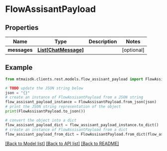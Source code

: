 # FlowAssisantPayload


## Properties

Name | Type | Description | Notes
------------ | ------------- | ------------- | -------------
**messages** | [**List[ChatMessage]**](ChatMessage.md) |  | [optional] 

## Example

```python
from mtmaisdk.clients.rest.models.flow_assisant_payload import FlowAssisantPayload

# TODO update the JSON string below
json = "{}"
# create an instance of FlowAssisantPayload from a JSON string
flow_assisant_payload_instance = FlowAssisantPayload.from_json(json)
# print the JSON string representation of the object
print(FlowAssisantPayload.to_json())

# convert the object into a dict
flow_assisant_payload_dict = flow_assisant_payload_instance.to_dict()
# create an instance of FlowAssisantPayload from a dict
flow_assisant_payload_from_dict = FlowAssisantPayload.from_dict(flow_assisant_payload_dict)
```
[[Back to Model list]](../README.md#documentation-for-models) [[Back to API list]](../README.md#documentation-for-api-endpoints) [[Back to README]](../README.md)


